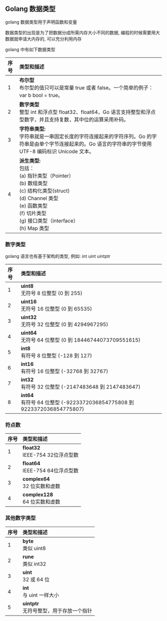 ## Golang 数据类型

golang 数据类型用于声明函数和变量

数据类型的出现是为了把数据分成所需内存大小不同的数据, 编程的时候需要用大数据就申请大内存的, 可以充分利用内存

golang 中有如下数据类型

| 序号 | 类型和描述                                                   |
| :--- | :----------------------------------------------------------- |
| 1    | **布尔型** <br />布尔型的值只可以是常量 true 或者 false。一个简单的例子：var b bool = true。 |
| 2    | **数字类型** <br />整型 int 和浮点型 float32、float64，Go 语言支持整型和浮点型数字，并且支持复数，其中位的运算采用补码。 |
| 3    | **字符串类型:** <br />字符串就是一串固定长度的字符连接起来的字符序列。Go 的字符串是由单个字节连接起来的。Go 语言的字符串的字节使用 UTF-8 编码标识 Unicode 文本。 |
| 4    | **派生类型:** <br />包括：<br /> (a) 指针类型（Pointer）<br />(b) 数组类型<br />(c) 结构化类型(struct)<br />(d) Channel 类型<br />(e) 函数类型<br />(f) 切片类型<br />(g) 接口类型（interface）<br />(h) Map 类型 |

### 数字类型

golang 语言也有基于架构的类型, 例如: int uint uintptr

| 序号 | 类型和描述                                                   |
| :--- | :----------------------------------------------------------- |
| 1    | **uint8** <br />无符号 8 位整型 (0 到 255)                   |
| 2    | **uint16** <br />无符号 16 位整型 (0 到 65535)               |
| 3    | **uint32** <br />无符号 32 位整型 (0 到 4294967295)          |
| 4    | **uint64** <br />无符号 64 位整型 (0 到 18446744073709551615) |
| 5    | **int8** <br />有符号 8 位整型 (-128 到 127)                 |
| 6    | **int16** <br />有符号 16 位整型 (-32768 到 32767)           |
| 7    | **int32** <br />有符号 32 位整型 (-2147483648 到 2147483647) |
| 8    | **int64** <br />有符号 64 位整型 (-9223372036854775808 到 9223372036854775807) |

### 符点数

| 序号 | 类型和描述                              |
| :--- | :-------------------------------------- |
| 1    | **float32** <br />IEEE-754 32位浮点型数 |
| 2    | **float64** <br />IEEE-754 64位浮点型数 |
| 3    | **complex64** <br />32 位实数和虚数     |
| 4    | **complex128** <br />64 位实数和虚数    |

### 其他数字类型

| 序号 | 类型和描述                                     |
| :--- | :--------------------------------------------- |
| 1    | **byte** <br />类似 uint8                      |
| 2    | **rune** <br />类似 int32                      |
| 3    | **uint** <br />32 或 64 位                     |
| 4    | **int** <br />与 uint 一样大小                 |
| 5    | **uintptr** <br />无符号整型，用于存放一个指针 |
